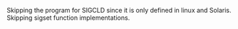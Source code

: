 Skipping the program for SIGCLD since it is only defined in linux and Solaris.
Skipping sigset function implementations.